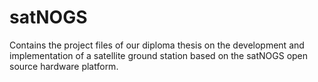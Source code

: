 # satNOGS
Contains the project files of our diploma thesis on the development and implementation of a satellite ground station based on the satNOGS open source hardware platform.
